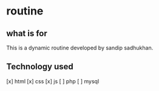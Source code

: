 # routine
## what is for
This is a dynamic routine developed by sandip sadhukhan.
## Technology used
[x] html
[x] css
[x] js
[ ] php
[ ] mysql
